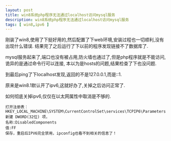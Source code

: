 ```yaml
---
layout: post
title: win8系统php程序无法通过localhost访问mysql服务
description: win8系统php程序无法通过localhost访问mysql服务
tags: [ win8,ipv6 ]
---
```


刚装了win8,使用了下挺好用的,然后配置了下web环境,安装过程也一切顺利,没有出现什么错误.
结果完了之后运行了下以前的程序发现链接不了数据库了.

mysql服务起来了,端口也没有被占用,防火墙也通过了,但是php程序就是不能访问,诡异的是通过命令行可以连接,
本以为是hosts的问题,结果检查了下也没问题.

到最后ping了下localhost发现,返回的不是127.0.0.1,而是::1.

原来是win8.1默认开了ipv6,这就好办了,关掉之后访问正常了.

如何彻底关掉ipv6,仅仅在以太网属性中取消是不够的.
	
	打开注册表：HKEY_LOCAL_MACHINE\SYSTEM\CurrentControlSet\services\TCPIP6\Parameters
	新建 DWORD(32位) 项，
	名称:DisabledComponents
	值:FF
	保存，重启后IPV6完全禁用，ipconfig也看不到相关的信息了！
